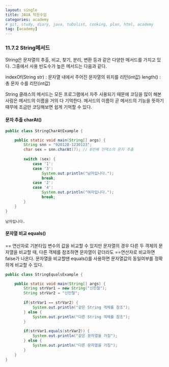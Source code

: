 ```yaml
---
layout: single
title: JAVA 학원수업
categories: academy
# git, study, diary, java, toDolist, cooking, plan, html, academy
tag: [academy] 
---
```


### 11.7.2 String메서드

String은 문자열의 추출, 비교, 찾기, 분리, 변환 등과 같은 다양한 메서드를 가지고 있다.
그중에서 사용 빈도수가 높은 메서드는 다음과 같다.

indexOf(String str) : 문자열 내에서 주어진 문자열의 위치를 리턴(int값)
length() : 총 문자 수를 리턴(int값)


String 클래스의 메서드는 모든 프로그램에서 자주 사용되기 때문에 코딩을 많이 해본 사람은 메서드의 이름을 거의 다 기억한다.
메서드의 이름이 곧 메서드의 기능을 뜻하기 때무에 조금만 코딩해보면 쉽게 기억할 수 있다.

#### 문자 추출 charAt()

~~~java
public class StringCharAtExample {

	public static void main(String[] args) {
		String snn = "920128-1230123";
		char sex = snn.charAt(7); // 8번째 인덱스의 문자 추출
		
		switch (sex) {
			case '1':
			case '3':
				System.out.println("남자입니다.");
				break;
			case '2':
			case '4':
				System.out.println("여자입니다.");
				break;
		}
	}
}
~~~
~~~
남자입니다.
~~~

#### 문자열 비교 equals()

== 연산자로 기본타입 변수의 값을 비교할 수 있지만
문자열의 경우 다른 두 객체의 문자열을 비교할 때,
다른 객체를 참조하면 문자열이 같더라도 ==연산자로 비교하면 false가 나온다.
문자열을 비교할땐 equals()를 사용하면 문자열값의 동일여부를 정확하게 비교할 수 있다.

~~~java
public class StringEqualsExample {

	public static void main(String[] args) {
		String strVar1 = new String("신민철");
		String strVar2 = "신민철";
		
		if(strVar1 == strVar2) {
			System.out.println("같은 String 객체를 참조");
		} else {
			System.out.println("다른 String 객체를 참조");
		}
		
		if(strVar1.equals(strVar2)) {
			System.out.println("같은 문자열을 가짐");
		} else {
			System.out.println("다른 문자열을 가짐");
		}
	}
}
~~~

